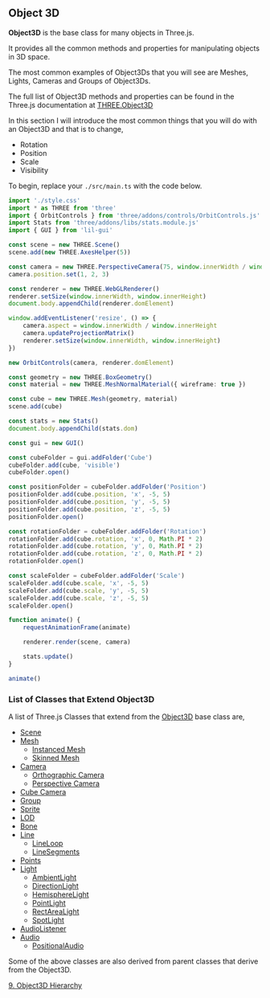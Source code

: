 ## Object 3D

**Object3D** is the base class for many objects in Three.js.

It provides all the common methods and properties for manipulating objects in 3D space.

The most common examples of Object3Ds that you will see are Meshes, Lights, Cameras and Groups of Object3Ds.

The full list of Object3D methods and properties can be found in the Three.js documentation at [THREE.Object3D](https://threejs.org/docs/?q=object#api/en/core/Object3D)

In this section I will introduce the most common things that you will do with an Object3D and that is to change,

- Rotation
- Position
- Scale
- Visibility

To begin, replace your `./src/main.ts` with the code below.

```ts
import './style.css'
import * as THREE from 'three'
import { OrbitControls } from 'three/addons/controls/OrbitControls.js'
import Stats from 'three/addons/libs/stats.module.js'
import { GUI } from 'lil-gui'

const scene = new THREE.Scene()
scene.add(new THREE.AxesHelper(5))

const camera = new THREE.PerspectiveCamera(75, window.innerWidth / window.innerHeight, 0.1, 1000)
camera.position.set(1, 2, 3)

const renderer = new THREE.WebGLRenderer()
renderer.setSize(window.innerWidth, window.innerHeight)
document.body.appendChild(renderer.domElement)

window.addEventListener('resize', () => {
    camera.aspect = window.innerWidth / window.innerHeight
    camera.updateProjectionMatrix()
    renderer.setSize(window.innerWidth, window.innerHeight)
})

new OrbitControls(camera, renderer.domElement)

const geometry = new THREE.BoxGeometry()
const material = new THREE.MeshNormalMaterial({ wireframe: true })

const cube = new THREE.Mesh(geometry, material)
scene.add(cube)

const stats = new Stats()
document.body.appendChild(stats.dom)

const gui = new GUI()

const cubeFolder = gui.addFolder('Cube')
cubeFolder.add(cube, 'visible')
cubeFolder.open()

const positionFolder = cubeFolder.addFolder('Position')
positionFolder.add(cube.position, 'x', -5, 5)
positionFolder.add(cube.position, 'y', -5, 5)
positionFolder.add(cube.position, 'z', -5, 5)
positionFolder.open()

const rotationFolder = cubeFolder.addFolder('Rotation')
rotationFolder.add(cube.rotation, 'x', 0, Math.PI * 2)
rotationFolder.add(cube.rotation, 'y', 0, Math.PI * 2)
rotationFolder.add(cube.rotation, 'z', 0, Math.PI * 2)
rotationFolder.open()

const scaleFolder = cubeFolder.addFolder('Scale')
scaleFolder.add(cube.scale, 'x', -5, 5)
scaleFolder.add(cube.scale, 'y', -5, 5)
scaleFolder.add(cube.scale, 'z', -5, 5)
scaleFolder.open()

function animate() {
    requestAnimationFrame(animate)

    renderer.render(scene, camera)

    stats.update()
}

animate()
```

### List of Classes that Extend Object3D

A list of Three.js Classes that extend from the [Object3D](https://threejs.org/docs/?q=object#api/en/core/Object3D) base class are,

- [Scene](https://threejs.org/docs/#api/en/scenes/Scene)
- [Mesh](https://threejs.org/docs/#api/en/objects/Mesh)
  - [Instanced Mesh](https://threejs.org/docs/#api/en/objects/InstancedMesh)
  - [Skinned Mesh](https://threejs.org/docs/#api/en/objects/SkinnedMesh)
- [Camera](https://threejs.org/docs/#api/en/cameras/Camera)
  - [Orthographic Camera](https://threejs.org/docs/#api/en/cameras/OrthographicCamera)
  - [Perspective Camera](https://threejs.org/docs/#api/en/cameras/PerspectiveCamera)
- [Cube Camera](https://threejs.org/docs/#api/en/cameras/CubeCamera)
- [Group](https://threejs.org/docs/#api/en/objects/Group)
- [Sprite](https://threejs.org/docs/#api/en/objects/Sprite)
- [LOD](https://threejs.org/docs/#api/en/objects/LOD)
- [Bone](https://threejs.org/docs/#api/en/objects/Bone)
- [Line](https://threejs.org/docs/#api/en/objects/Line)
  - [LineLoop](https://threejs.org/docs/#api/en/objects/LineLoop)
  - [LineSegments](https://threejs.org/docs/#api/en/objects/LineSegments)
- [Points](https://threejs.org/docs/#api/en/objects/Points)
- [Light](https://threejs.org/docs/#api/en/lights/Light)
  - [AmbientLight](https://threejs.org/docs/#api/en/lights/AmbientLight)
  - [DirectionLight](https://threejs.org/docs/#api/en/lights/DirectionalLight)
  - [HemisphereLight](https://threejs.org/docs/#api/en/lights/HemisphereLight)
  - [PointLight](https://threejs.org/docs/#api/en/lights/PointLight)
  - [RectAreaLight](https://threejs.org/docs/#api/en/lights/RectAreaLight)
  - [SpotLight](https://threejs.org/docs/#api/en/lights/SpotLight)
- [AudioListener](https://threejs.org/docs/#api/en/audio/AudioListener)
- [Audio](https://threejs.org/docs/#api/en/audio/Audio)
  - [PositionalAudio](https://threejs.org/docs/#api/en/audio/PositionalAudio)

Some of the above classes are also derived from parent classes that derive from the Object3D.

[9. Object3D Hierarchy](object3dhierarchy.md)
